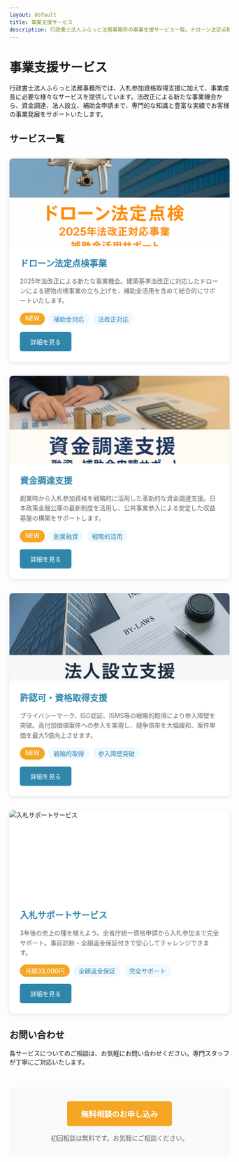```yaml
---
layout: default
title: 事業支援サービス
description: 行政書士法人ふらっと法務事務所の事業支援サービス一覧。ドローン法定点検事業、資金調達支援、法人設立支援、補助金申請支援など、事業成長をトータルサポートいたします。
---
```


# 事業支援サービス

行政書士法人ふらっと法務事務所では、入札参加資格取得支援に加えて、事業成長に必要な様々なサービスを提供しています。法改正による新たな事業機会から、資金調達、法人設立、補助金申請まで、専門的な知識と豊富な実績でお客様の事業発展をサポートいたします。

## サービス一覧

<div class="services-grid">
  <div class="service-card">
    <div class="service-banner">
      <img src="/assets/images/drone_card_banner_orange.png" alt="ドローン法定点検事業" class="service-image">
    </div>
    <div class="service-content">
      <h3>ドローン法定点検事業</h3>
      <p>2025年法改正による新たな事業機会。建築基準法改正に対応したドローンによる建物点検事業の立ち上げを、補助金活用を含めて総合的にサポートいたします。</p>
      <div class="service-features">
        <span class="feature-tag">NEW</span>
        <span class="feature-tag">補助金対応</span>
        <span class="feature-tag">法改正対応</span>
      </div>
      <a href="/drone-inspection/" class="service-link">詳細を見る</a>
    </div>
  </div>

  <div class="service-card">
    <div class="service-banner">
      <img src="/assets/images/funding_card_banner_400x300.png" alt="資金調達支援" class="service-image">
    </div>
    <div class="service-content">
      <h3>資金調達支援</h3>
      <p>創業時から入札参加資格を戦略的に活用した革新的な資金調達支援。日本政策金融公庫の最新制度を活用し、公共事業参入による安定した収益基盤の構築をサポートします。</p>
      <div class="service-features">
        <span class="feature-tag">NEW</span>
        <span class="feature-tag">創業融資</span>
        <span class="feature-tag">戦略的活用</span>
      </div>
      <a href="/funding-support/" class="service-link">詳細を見る</a>
    </div>
  </div>

  <div class="service-card">
    <div class="service-banner">
      <img src="/assets/images/establishment_card_banner_400x300.png" alt="許認可・資格取得支援" class="service-image">
    </div>
    <div class="service-content">
      <h3>許認可・資格取得支援</h3>
      <p>プライバシーマーク、ISO認証、ISMS等の戦略的取得により参入障壁を突破。高付加価値案件への参入を実現し、競争倍率を大幅緩和、案件単価を最大5倍向上させます。</p>
      <div class="service-features">
        <span class="feature-tag">NEW</span>
        <span class="feature-tag">戦略的取得</span>
        <span class="feature-tag">参入障壁突破</span>
      </div>
      <a href="/license-certification/" class="service-link">詳細を見る</a>
    </div>
  </div>

  <div class="service-card">
    <div class="service-banner">
      <img src="/assets/images/bidding_support_card_banner_400x300.png" alt="入札サポートサービス" class="service-image">
    </div>
    <div class="service-content">
      <h3>入札サポートサービス</h3>
      <p>3年後の売上の種を植えよう。全省庁統一資格申請から入札参加まで完全サポート。事前診断・全額返金保証付きで安心してチャレンジできます。</p>
      <div class="service-features">
        <span class="feature-tag">月額33,000円</span>
        <span class="feature-tag">全額返金保証</span>
        <span class="feature-tag">完全サポート</span>
      </div>
      <a href="/bidding-support/" class="service-link">詳細を見る</a>
    </div>
  </div>
</div>

## お問い合わせ

各サービスについてのご相談は、お気軽にお問い合わせください。専門スタッフが丁寧にご対応いたします。

<div class="contact-section">
  <a href="/contact/" class="contact-button">無料相談のお申し込み</a>
  <p class="contact-note">初回相談は無料です。お気軽にご相談ください。</p>
</div>

<style>
.services-grid {
  display: grid;
  grid-template-columns: repeat(auto-fit, minmax(300px, 1fr));
  gap: 2rem;
  margin: 2rem 0;
}

.service-card {
  background: #fff;
  border-radius: 8px;
  box-shadow: 0 2px 10px rgba(0,0,0,0.1);
  overflow: hidden;
  transition: transform 0.3s ease, box-shadow 0.3s ease;
}

.service-card:hover {
  transform: translateY(-5px);
  box-shadow: 0 5px 20px rgba(0,0,0,0.15);
}

.service-banner {
  width: 100%;
  height: 200px;
  overflow: hidden;
}

.service-image {
  width: 100%;
  height: 100%;
  object-fit: cover;
}

.service-content {
  padding: 1.5rem;
}

.service-content h3 {
  margin: 0 0 1rem 0;
  color: #2E86AB;
  font-size: 1.25rem;
  font-weight: bold;
}

.service-content p {
  margin: 0 0 1rem 0;
  color: #666;
  line-height: 1.6;
}

.service-features {
  display: flex;
  flex-wrap: wrap;
  gap: 0.5rem;
  margin: 1rem 0;
}

.feature-tag {
  background: #f0f8ff;
  color: #2E86AB;
  padding: 0.25rem 0.75rem;
  border-radius: 20px;
  font-size: 0.875rem;
  font-weight: 500;
}

.feature-tag:first-child {
  background: #F5A623;
  color: white;
}

.service-link {
  display: inline-block;
  background: #2E86AB;
  color: white;
  padding: 0.75rem 1.5rem;
  border-radius: 5px;
  text-decoration: none;
  font-weight: 500;
  transition: background-color 0.3s ease;
}

.service-link:hover {
  background: #1e5f7a;
  text-decoration: none;
  color: white;
}

.contact-section {
  text-align: center;
  margin: 3rem 0;
  padding: 2rem;
  background: #f8f9fa;
  border-radius: 8px;
}

.contact-button {
  display: inline-block;
  background: #F5A623;
  color: white;
  padding: 1rem 2rem;
  border-radius: 5px;
  text-decoration: none;
  font-weight: bold;
  font-size: 1.1rem;
  transition: background-color 0.3s ease;
}

.contact-button:hover {
  background: #e6941f;
  text-decoration: none;
  color: white;
}

.contact-note {
  margin: 1rem 0 0 0;
  color: #666;
  font-size: 0.9rem;
}

.service-card.coming-soon {
  background: #f8f9fa;
  border: 2px dashed #ddd;
}

.service-card.coming-soon .service-content {
  text-align: center;
}

.coming-soon-tag {
  background: #6c757d !important;
  color: white !important;
}

@media (max-width: 768px) {
  .services-grid {
    grid-template-columns: 1fr;
    gap: 1.5rem;
  }
  
  .service-content {
    padding: 1rem;
  }
  
  .contact-section {
    padding: 1.5rem;
  }
}
</style>

